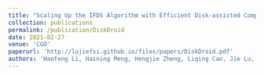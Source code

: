 ```yaml
---
title: "Scaling Up the IFDS Algorithm with Efficient Disk-assisted Computing"
collection: publications
permalink: /publication/DiskDroid
date: 2021-02-27
venue: 'CGO'
paperurl: 'http://lujiefsi.github.io/files/papers/DiskDroid.pdf'
authors: 'Haofeng Li, Haining Meng, Hengjie Zheng, Liqing Cao, Jie Lu, Lian Li, Lin Gao'
---
```


